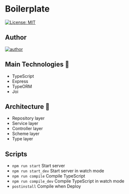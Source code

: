 # Boilerplate

[![License: MIT](https://img.shields.io/badge/License-MIT-yellow.svg)](https://opensource.org/licenses/MIT)


## Author

<a href="https://github.com/sampaiorafael" width="30px" height="30px" target="_blank">
    <img alt="author" src="https://badges.pufler.dev/contributors/sampaiorafael/boilerplate-ts-express-typeorm?size=50&padding=5&bots=true" />
</a>

## Main Technologies :pushpin:

- TypeScript
- Express
- TypeORM
- Joi

## Architecture :hammer:

- Repository layer
- Service layer
- Controller layer
- Scheme layer
- Type layer

## Scripts

- `npm run start` Start server
- `npm run start_dev` Start server in watch mode
- `npm run compile` Compile TypeScript
- `npm run compile_dev` Compile TypeScript in watch mode
- `postinstall` Compile when Deploy

